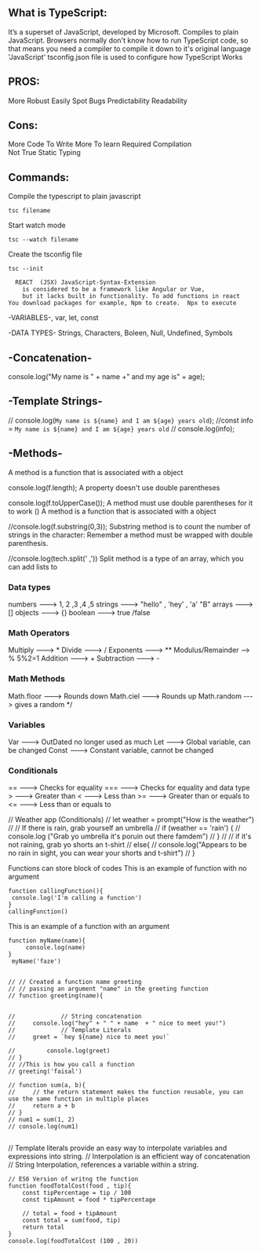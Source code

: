 <h2> What is TypeScript: </h2>
It’s a superset of JavaScript, developed by Microsoft.
Compiles to plain JavaScript.
Browsers normally don't know how to run TypeScript code,  so that means you need a compiler to compile it down to it's original language 'JavaScript'
tsconfig.json file is used to configure how TypeScript Works

PROS:
------
More Robust 
Easily Spot Bugs
Predictability 
Readability

Cons:
-----
More Code To Write
More To learn 
Required Compilation 	
Not True Static Typing



Commands:
--------

Compile the typescript to plain javascript
```
tsc filename  
```

Start watch mode
```
tsc --watch filename 
```

Create the tsconfig file
```
tsc --init 	
```

      REACT  (JSX) JavaScript-Syntax-Extension 
		is considered to be a framework like Angular or Vue, 
		but it lacks built in functionality. To add functions in react
	You download packages for example, Npm to create.  Npx to execute

	
		
-VARIABLES-, var,  let,  const 



-DATA TYPES- Strings, Characters, Boleen, Null, Undefined, Symbols




-Concatenation-
---------------------
console.log("My name is " + name +" and my age is" + age);


-Template Strings-
-----------------------
// console.log(`My name is ${name} and I am ${age} years old`);
//const info = `My name is ${name} and I am ${age} years old`
// console.log(info);





-Methods-
------------------------------------------------------------------------
A method is a function that is associated with a object

console.log(f.length); 
A property doesn't use double parentheses 

console.log(f.toUpperCase());
A method must use double parentheses for it to work () A method is a function that is associated with a object

//console.log(f.substring(0,3));
Substring method is to count the number of strings in the character: Remember a method must be wrapped with double parenthesis.

//console.log(tech.split(' ,')) 
Split method is a type of an array, which you can add lists to




<h3> Data types </h3> 
numbers ---> 1, 2 ,3 ,4 ,5
strings ---> "hello" , 'hey' , 'a' "B"
arrays --->  []
objects ---> {}
boolean ---> true /false


<h3> Math Operators </h3>
Multiply --->  *
Divide --->  /
Exponents --->  **
Modulus/Remainder -->  %  5%2=1
Addition --->  +
Subtraction --->  -



<h3> Math Methods </h3>
Math.floor ---> Rounds down
Math.ciel --->  Rounds up
Math.random ---> gives a random
*/


<h3> Variables </h3>
Var ---> OutDated no longer used as much
Let ---> Global variable, can be changed
Const ---> Constant variable, cannot be changed



<h3>  Conditionals </h3>
== ---> Checks for equality
=== ---> Checks for equality and data type
> ---> Greater than
< ---> Less than
>= ---> Greater than or equals to
<= ---> Less than or equals to

// Weather app   (Conditionals)
// let weather = prompt("How is the weather")
// // If there is rain, grab yourself an umbrella
// if (weather == 'rain') {
//     console.log ("Grab yo umbrella it's poruin out there famdem")
// }
// // if it's not raining, grab yo shorts an t-shirt
// else{
//     console.log("Appears to be no rain in sight, you can wear your shorts and t-shirt")
// }


Functions can store block of codes
This is an example of function with no argument

```
function callingFunction(){
 console.log('I'm calling a function')
}
callingFunction()

```


This is an example of a function with an argument
```
function myName(name){
     console.log(name)
}
 myName('faze')

```


```

// // Created a function name greeting
// // passing an argument "name" in the greeting function
// function greeting(name){


//             // String concatenation
//     console.log("hey" + " " + name  + " nice to meet you!")
//             // Template Literals
//     greet = `hey ${name} nice to meet you!`
     
//         console.log(greet)
// }
// //This is how you call a function
// greeting('faisal')

```

```
// function sum(a, b){
//     // the return statement makes the function reusable, you can use the same function in multiple places
//     return a + b
// }
// num1 = sum(1, 2)
// console.log(num1)


```



// Template literals provide an easy way to interpolate variables and expressions into string.
// Interpolation is an efficient way of concatenation
// String Interpolation, references a variable within a string.

```
// ES6 Version of writng the function
function foodTotalCost(food , tip){
    const tipPercentage = tip / 100
    const tipAmount = food * tipPercentage

    // total = food + tipAmount
    const total = sum(food, tip)
    return total
}
console.log(foodTotalCost (100 , 20))

```

